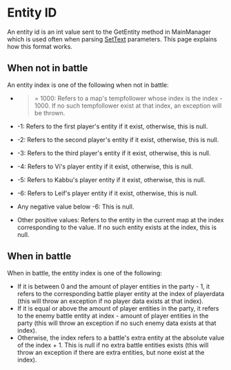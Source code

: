 # Entity ID

An entity id is an int value sent to the GetEntity method in MainManager which is used often when parsing [SetText](../SetText.md) parameters. This page explains how this format works.

## When not in battle

An entity index is one of the following when not in battle:

* 
   > 
   > = 1000: Refers to a map's tempfollower whose index is the index - 1000. If no such tempfollower exist at that index, an exception will be thrown.

* -1: Refers to the first player's entity if it exist, otherwise, this is null.
* -2: Refers to the second player's entity if it exist, otherwise,  this is null.
* -3: Refers to the third player's entity if it exist, otherwise,  this is null.
* -4: Refers to Vi's player entity if it exist, otherwise,  this is null.
* -5: Refers to Kabbu's player entity if it exist, otherwise,  this is null.
* -6: Refers to Leif's player entity if it exist, otherwise,  this is null.
* Any negative value below -6: This is null.
* Other positive values: Refers to the entity in the current map at the index corresponding to the value. If no such entity exists at the index, this is null.

## When in battle

When in battle, the entity index is one of the following:

* If it is between 0 and the amount of player entities in the party - 1, it refers to the corresponding battle player entity at the index of playerdata (this will throw an exception if no player data exists at that index).
* If it is equal or above the amount of player entities in the party, it refers to the enemy battle entity at index - amount of player entities in the party (this will throw an exception if no such enemy data exists at that index).
* Otherwise, the index refers to a battle's extra entity at the absolute value of the index + 1. This is null if no extra battle entities exists (this will throw an exception if there are extra entities, but none exist at the index).
